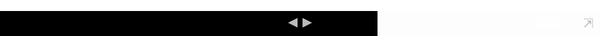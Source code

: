 ```yaml
---
layout: page
title: "what is the cloud"
comments: false
sharing: true
footer: true
---
```


Slides from the "cloud and NGS data analysis" course that we ran on August 2013.

-----

<div id="slides" >
  <iframe width="480px" height="360px" allowfullscreen mozallowfullscreen webkitallowfullscreen>
    <!DOCTYPE html>
<head>
<meta charset="utf-8">
  <meta name="author" content="Eduardo Pareja-Tobes" />
  <title>the cloud?</title>
  <style type="text/css">
table.sourceCode, tr.sourceCode, td.lineNumbers, td.sourceCode {
  margin: 0; padding: 0; vertical-align: baseline; border: none; }
table.sourceCode { width: 100%; line-height: 100%; }
td.lineNumbers { text-align: right; padding-right: 4px; padding-left: 4px; color: #aaaaaa; border-right: 1px solid #aaaaaa; }
td.sourceCode { padding-left: 5px; }
code > span.kw { color: #007020; font-weight: bold; }
code > span.dt { color: #902000; }
code > span.dv { color: #40a070; }
code > span.bn { color: #40a070; }
code > span.fl { color: #40a070; }
code > span.ch { color: #4070a0; }
code > span.st { color: #4070a0; }
code > span.co { color: #60a0b0; font-style: italic; }
code > span.ot { color: #007020; }
code > span.al { color: #ff0000; font-weight: bold; }
code > span.fu { color: #06287e; }
code > span.er { color: #ff0000; font-weight: bold; }
  </style>
<link href='http://fonts.googleapis.com/css?family=Bitter:400,700,400italic|Open+Sans:300italic,400italic,600italic,400,300,600' rel='stylesheet' type='text/css'>
<style>
  html { background-color: #425331; }
  body { 
    background-color: #f9fcfe; 
    color: #414141;
    text-align: left;
  }
  /* A section is a slide. It's size is 800x600, and this will never change */
  section {

    display: inline-block;
    font-family: Open Sans, sans;
    font-weight: 400;
    font-size: 225%; /* 16 * 2.25 = 36 */
    color: #535353;
  }

  p { margin-bottom: 1.333em; }
  strong { color: #b8913d; } 
  em {  font-weight: 400; color: #121212; }
  code {  font-family: PT Mono; font-size: 76%; }
  address, blockquote, dl, fieldset, p, form, h1, h2, h3, h4, 
  h5, h6, hr, ol, pre, table, ul, dl { 
    vertical-align: middle;
  }
  h1, h2, h3 {
    margin-top:0; margin-bottom:0;
    letter-spacing: -1px;
    text-align: center;
    font-family: Bitter;
    font-weight: normal;
    color: #b8463d;
  }
  h1 {  font-size:2em; padding: 0.6666em 0; }
  h1 { padding-top: 0; }
  h2 {  font-size:1.75em; padding:0.381em 0;  }
  h3 {  
    font-size: 1.5em; 
    padding-top: 0;
    padding-bottom: 0.8888em;
    padding-left: 0;
    padding-right: 0;
    text-align: left; 
  }
  section.titleslide h1 {}
  h1.title { 
    text-align: right;
    font-size: 2.4em;
    font-family: Bitter;
    font-weight: bold; 
    font-style: italic;
    color: #b8913d;
    padding: 0.6666em 0;
    padding-bottom: 0;
  }
    h2.author { 
    font-size: 1.25em;
    font-family: Open Sans;
    text-align: right;
    margin: 0 0 0 0;
    font-weight: 300; color:#266871; 
  }
  h3.date { 
    text-align: right;
    font-size: 1em;
    font-family: Open Sans;
    margin: 0 0 0 0;
    font-weight: 300; font-style: normal;
  }
  ul { list-style-type: round;}
  ol { list-style-type: decimal;}
  ul, ol {
    margin: 10px 10px 10px 80px;
  }
  li { text-align: left; }
  q { quotes: "“" "”" "‘" "’"; }
  blockquote { 
    margin-top: 1.333em;
    padding-top: 1.333em;
    padding-bottom: 1.333em; 
    padding-left: 2em;
    padding-right: 2em;
    font-style: italic;
    text-align: right;
    border-right: 6px solid #b8463d;
    background-color: #f2f2f2;
  }
  a:link {color:#266871; text-decoration: none;}      /* unvisited link */
  a:visited {color:#266871; text-decoration: none;}  /* visited link */
  a:hover {color:#569ca6;}  /* mouse over link */
  a:active {color:#3e7f89;}  /* selected link */

  /* Figures are displayed full-page, with the caption on
     top of the image/video */
  figure {
    background-color: transparent;
    overflow: visible;
  }
  img:first-of-type {
    margin-left: -80px;
    margin-top: -120px;
    position:absolute;
    width: 800px;
    height: 600px;
    top: 0;
    left: 0;
    z-index: -1;
  }
  figure > img {
    width: 800px !important;
    height: 600px !important;
    margin-left: -80px;
    margin-top: -120px;
  }
  figcaption {
    margin: 70px;
  }
  footer {
    position: absolute;
    bottom: 0;
    width: 100%;
    padding: 40px;
    text-align: right;
    background-color: #F3F4F8;
    border-top: 1px solid #CCC;
  }

  /* Transition effect */
  /* Feel free to change the transition effect for original
     animations. See here:
     https://developer.mozilla.org/en/CSS/CSS_transitions
     How to use CSS3 Transitions: */
  section {
      -moz-transition: left 200ms ease-out 0s;
      -webkit-transition: left 200ms ease-out 0s;
      -ms-transition: left 200ms ease-out 0s;
      transition: left 200ms ease-out 0s;
  }

  /* Before */
  section { 

    width: 640px;
    position: absolute;
    height:360px;
    top: 50%; left: 50%;
    margin-left: -320px; margin-top: -180px;
    vertical-align: middle;
    left: -150%; }
  /* Now */
  section[aria-selected] { 
    /* 16:9 640x360 */
    width: 640px;
    position: absolute;
    height:360px;
    top: 50%; left: 50%;
    margin-left: -320px; margin-top: -180px;
    vertical-align: middle;
    display: inline-block;
  }
  /* After */
  section[aria-selected] ~ section { 

    width: 640px;
    position: absolute;
    height:360px;
    top: 50%; left: 50%;
    margin-left: -320px; margin-top: -180px;
    vertical-align: middle;
    left: +150%; 
  }

  /* Incremental elements */

  /* By default, visible */
  .incremental > * { opacity: 1; }

  /* The current item */
  .incremental > *[aria-selected] { color: #b8913d; opacity: 1; font-weight: 500;}

  /* The items to-be-selected */
  .incremental > *[aria-selected] ~ * { opacity: 0.3; }

  /*logos*/
  #logos_div {
    position: absolute;
    
  }
  #ohnoseq_logo_div {}
  #ohnoseq_logo {
    /*6.132867133*/
    height: 20px; width: 123px;
    top:570px;
    left: 730px;
    position: relative;
  }
  #era7_logo_div {}
  #era7_logo {
    /*4.866071429*/
    height: 20px; width: 97px;
    position: relative;
    top: 540px;
    left: 755px;
  }
  #intercrossing_logo {
    /*1.236979167*/
    height: 64px; width: 80px;
    position: relative;  
    top:45px;
    left: 780px;
  }
</style>
</head>
<body>
<section>
  <h1 class="title">the cloud?</h1>
  <h2 class="author"><script type="text/javascript">
                     <!--
                     h='&#x6f;&#104;&#110;&#x6f;&#x73;&#x65;&#x71;&#x75;&#x65;&#110;&#x63;&#x65;&#x73;&#46;&#x63;&#x6f;&#x6d;';a='&#64;';n='&#x65;&#112;&#x61;&#114;&#x65;&#106;&#x61;&#116;&#x6f;&#98;&#x65;&#x73;';e=n+a+h;
                     document.write('<a h'+'ref'+'="ma'+'ilto'+':'+e+'">'+'Eduardo Pareja-Tobes'+'<\/'+'a'+'>');
                     // -->
                     </script><noscript>&#x45;&#100;&#x75;&#x61;&#114;&#100;&#x6f;&#32;&#80;&#x61;&#114;&#x65;&#106;&#x61;&#x2d;&#84;&#x6f;&#98;&#x65;&#x73;&#32;&#40;&#x65;&#112;&#x61;&#114;&#x65;&#106;&#x61;&#116;&#x6f;&#98;&#x65;&#x73;&#32;&#x61;&#116;&#32;&#x6f;&#104;&#110;&#x6f;&#x73;&#x65;&#x71;&#x75;&#x65;&#110;&#x63;&#x65;&#x73;&#32;&#100;&#x6f;&#116;&#32;&#x63;&#x6f;&#x6d;&#x29;</noscript></h2>
  <h3 class="date">today</h3>
</section>
<div id="logos_div">
  <div id="ohnoseq_logo_div">
    <a href="http://ohnosequences.com">
      <img id="ohnoseq_logo" src="ohnoseq-logo.png">
    </a>
  </div>
  </div>
  <div id="era7_logo_div">
    <a href="http://era7bioinformatics.com">
      <img id="era7_logo" src="era7-logo.png">
    </a>
  </div>
  <div id="intercrossing_logo_div">
    <a href="http://intercrossing.wikispaces.com">
      <img id="intercrossing_logo" src="intercrossing-logo.png">
    </a>
  </div>
</div> 
<section class="slide level2">

<h4 id="talk-outline">talk outline</h4>
<p><br\></p>
<p>the <strong>cloud</strong>: what it is, some general implications.</p>
<p>an intro to <strong>EC2</strong> and <strong>S3</strong>: the two canonical services which started all this cloud thing</p>
</section>
<section id="what-cloud-means" class="titleslide slide level1"><h1>what cloud means</h1></section><section id="key-features" class="slide level2">
<h1>4 key features</h1>
<ol class="incremental" type="1">
<li>on-demand</li>
<li>remote/distributed</li>
<li>scalable</li>
<li>measurable</li>
</ol>
</section><section id="on-demand" class="slide level2">
<h1>1. on-demand</h1>
<p>ability to provision resources without <em>human</em> interaction:</p>
<ul>
<li><strong>API</strong>: <strong>A</strong>pplication <strong>P</strong>rogrammer <strong>I</strong>nterface</li>
</ul>
</section><section class="slide level2">

<h3 id="api-what---example">API <em>what?</em> - example:</h3>
<pre class="sourceCode scala"><code class="sourceCode scala"><span class="co">// fake code:</span>
<span class="co">// I want a server</span>
<span class="kw">val</span> server = cloud.<span class="fu">createInstance</span>
<span class="co">// now, create a file there</span>
<span class="kw">val</span> content = <span class="st">&quot;hi cloud!&quot;</span>
<span class="kw">val</span> file = cloud.<span class="fu">createFile</span>(content)</code></pre>
</section><section id="remote-access" class="slide level2">
<h1>2. remote access</h1>
<p>Ability to act on resources from any point inside a <em>network</em></p>
<ul>
<li>actions defined by <strong>API</strong>s</li>
<li><strong>authentication</strong> mechanisms</li>
</ul>
</section><section class="slide level2">

<h3 id="example-again">example again:</h3>
<pre class="sourceCode scala"><code class="sourceCode scala"><span class="co">// restart that server</span>
server.<span class="fu">restart</span>
<span class="co">// get rid of that file</span>
file.<span class="fu">delete</span></code></pre>
</section><section class="slide level2">

<h3 id="how-all-this-works">how all this works?</h3>
<p>you need to represent actions as communication between members of the <strong>network</strong>. How? standard <strong>internet</strong> protocols and conventions</p>
</section><section class="slide level2">

<p>Two key aspects here:</p>
<ul class="incremental">
<li><strong>communication</strong> between: you and the service, different components, …</li>
<li><strong>authentication</strong> me is me, the service is the service</li>
</ul>
</section><section class="slide level2">

<h3 id="communication">communication</h3>
<ul>
<li>network protocols: <strong>HTTP/S</strong></li>
<li>services expose HTTP-based APIs at endpoints (URLs)</li>
</ul>
</section><section class="slide level2">

<h3 id="communication-ii">communication II</h3>
<p>actions are mapped to requests</p>
<ul>
<li>at particular <strong>URLs</strong>: <code>http://cloud.com/datatype/action</code></li>
<li>with particular <strong>params</strong>: <code>POST</code>, <code>GET</code>, <code>?public=true</code></li>
</ul>
</section><section class="slide level2">

<h3 id="authentication">authentication</h3>
<p>actions are signed using <strong>asymmetric-key</strong> encryption.</p>
<p>normally using <a href="https://en.wikibooks.org/wiki/Cryptography/RSA">RSA</a></p>
</section><section class="slide level2">

<h3 id="authentication-ii">authentication II</h3>
<ul>
<li><strong>private</strong> key: <em>encrypt/sign</em></li>
<li><strong>public</strong> key: <em>decrypt/verify</em></li>
</ul>
</section><section class="slide level2">

<h3 id="authentication-iii">authentication III</h3>
<ul>
<li>the <strong>client</strong> signs requests</li>
<li>the <strong>service</strong> verifies requests</li>
</ul>
</section><section class="slide level2">

<h3 id="again-standards">again, standards</h3>
<ul class="incremental">
<li><strong>transport</strong>: rely on standard network protocols: <strong><code>HTTP/S</code></strong>, <strong><code>SSH</code></strong></li>
<li>same for <strong>authentication</strong> and encryption: <strong><code>SSL</code></strong>, <strong><code>RSA</code></strong></li>
</ul>
</section><section class="slide level2">

<h3 id="distributed-i">distributed I</h3>
<pre class="sourceCode scala"><code class="sourceCode scala"><span class="co">// send a HTTP request </span>
<span class="co">// to a service endpoint:</span>
<span class="co">// http://machines.cloud.com</span>
server.<span class="fu">restart</span>
<span class="co">// this request is signed </span>
<span class="co">// for example, using RSA</span></code></pre>
</section><section class="slide level2">

<h3 id="distributed-ii">distributed II</h3>
<p>after <code>server.restart</code>, at <em>some</em> point in the <strong>future</strong>, the cloud service <strong>restarts</strong> your server. Or <strong>not</strong>.</p>
</section><section class="slide level2">

<h3 id="distributed-iii">distributed III</h3>
<ul>
<li>welcome to <strong>distributed</strong> systems!</li>
</ul>
<p><br /> more on the <a href="">cloud arch</a> session.</p>
</section><section id="scalable" class="slide level2">
<h1>3. scalable</h1>
<p><strong>boundless</strong> (in principle) provisioning and release of <strong>resources</strong></p>
</section><section class="slide level2">

<h3 id="resources">resources?</h3>
<ul class="incremental">
<li>servers</li>
<li>storage</li>
<li>databases</li>
<li>message queues</li>
<li>…</li>
</ul>
</section><section class="slide level2">

<h3 id="example">example</h3>
<pre class="sourceCode scala"><code class="sourceCode scala"><span class="co">// got data today! let&#39;s do some stuff</span>
<span class="kw">val</span> servers = cloud.<span class="fu">instances</span>(<span class="dv">100</span>)
<span class="co">// this takes less than 2h</span>
servers analyze data
<span class="co">// so release resources after</span>
<span class="fu">in</span> (<span class="dv">2</span> h) { servers.<span class="fu">terminate</span> }</code></pre>
</section><section class="slide level2">

<h3 id="importance">importance</h3>
<ul>
<li><strong>grow</strong> and <strong>reduce</strong> your infrastructure according to <strong>state</strong></li>
<li>and do it <strong>automatically</strong></li>
</ul>
</section><section class="slide level2">

<h3 id="for-example">for example</h3>
<ul>
<li>web apps → traffic</li>
<li>data analysis → availability, size</li>
<li>…</li>
</ul>
</section><section id="measurable" class="slide level2">
<h1>4. measurable</h1>
<p>the <strong>service</strong> exposes information about <strong>itself</strong></p>
<ul class="incremental">
<li>service use → <em>cost</em></li>
<li>resources → <em>state</em></li>
</ul>
</section><section class="slide level2">

<h3 id="cost-model">cost model</h3>
<blockquote>
<p>pay for what you use</p>
</blockquote>
</section><section class="slide level2">

<h3 id="cost-model-1">cost model</h3>
<p>The single most disrupting trait of cloud computing.</p>
<p>Making infrastructure an <a href="https://en.wikipedia.org/wiki/Intangible_good">intangible</a> <a href="https://en.wikipedia.org/wiki/Commodity">commodity</a> is huge!</p>
</section><section class="slide level2">

</section>
<section id="variants" class="titleslide slide level1"><h1>variants</h1></section><section id="terminology" class="slide level2">
<h1>terminology</h1>
<p>Based on what you get, cloud services classified into:</p>
<p><strong>XaaS</strong>: <strong>X</strong> <strong>a</strong>s <strong>a</strong> <strong>S</strong>ervice</p>
</section><section id="basic-kinds" class="slide level2">
<h1>3 basic kinds</h1>
<ul class="incremental">
<li><em>IaaS</em> Infrastructure</li>
<li><em>PaaS</em> Platform</li>
<li><em>SaaS</em> Software –cloud?</li>
</ul>
</section><section class="slide level2">

<h3 id="the-abstraction-layer">the abstraction layer</h3>
<p>From abstract to concrete: you run <em>software</em> on top a <em>platform</em>, which needs some <em>infrastructure</em>.</p>
<ul class="incremental">
<li><strong>S</strong>aaS → <strong>P</strong>aaS → <strong>I</strong>aaS</li>
</ul>
</section><section class="slide level2">

<h3 id="more-exotic-terminology">more exotic terminology</h3>
<ul class="incremental">
<li><em>DaaS</em> Data</li>
<li><em>NaaS</em> Network</li>
<li><em>FaaS</em> Food :)</li>
</ul>
</section>
<section id="iaas" class="titleslide slide level1"><h1>IaaS</h1></section><section class="slide level2">

<h3 id="what">what?</h3>
<p>when you get <em>raw</em> stuff. Think of compute power, data storage, networking, …</p>
<p>Basically created by <strong>AWS</strong> with <strong>S3</strong> and <strong>EC2</strong>.</p>
</section><section class="slide level2">

<h3 id="providers">providers?</h3>
<ul class="incremental">
<li><strong>AWS</strong> <em>the real thing</em></li>
<li><strong>RackSpace</strong> <em>good support!</em></li>
<li><strong>Joyent</strong> <em>nice, niche player</em></li>
<li><strong>Azure</strong> <em>Windows stuff</em></li>
<li><strong>Google</strong> <em>??</em></li>
</ul>
</section><section class="slide level2">

<p>I will focus on two basic things, and the available options within the <strong>AWS</strong> offering:</p>
<ul>
<li><strong>compute</strong> machines → EC2</li>
<li><strong>storage</strong> object storage → S3</li>
</ul>
</section><section id="compute" class="slide level2">
<h1>compute</h1>
<p><strong>servers</strong> as a service. You choose your configuration:</p>
<ul>
<li><em>OS</em> Linux, Windows, …</li>
<li><em>hardware</em> RAM, CPU, …</li>
</ul>
</section><section class="slide level2">

<h3 id="ec2">EC2</h3>
<p>You instantiate <strong>instances</strong> from machine images called <strong>AMI</strong>s.</p>
<p>choose from a predefined set of <strong>hardware confs</strong>, called <a href="https://aws.amazon.com/en/ec2/instance-types/">instance types</a></p>
</section><section class="slide level2">

<h3 id="where">where?</h3>
<p>A set of <strong>regions</strong> (EU, US, …) further divided into <strong>availability zones</strong>.</p>
</section><section class="slide level2">

<h3 id="how">how?</h3>
<p>Make <strong>API</strong> calls from <em>anywhere</em> to <strong>region</strong>-specific service <strong>endpoints</strong></p>
</section><section class="slide level2">

<h3 id="ec2-scalability">EC2 scalability</h3>
<ul class="incremental">
<li>instance number limit: <em>∞</em></li>
<li>image number limit: <em>∞</em></li>
<li>create/kill instances: <em>~2min</em></li>
</ul>
</section><section class="slide level2">

<h3 id="ec2-pricing">EC2 pricing</h3>
<p>pay per <strong>hour</strong>, in different ways</p>
<ul>
<li>book capacity</li>
<li>bid</li>
<li>I want it now!</li>
</ul>
</section><section class="slide level2">

<h3 id="ec2-extras">EC2 extras</h3>
<p>A lot of bells and whistles around:</p>
<ul>
<li><a href="https://aws.amazon.com/en/autoscaling">Auto Scaling</a> instance groups</li>
<li><a href="https://aws.amazon.com/ec2/en/spot-instances">Spot Instances</a> a bid market!</li>
<li><a href="https://aws.amazon.com/en/cloudwatch">CloudWatch</a> monitoring</li>
<li>…</li>
</ul>
</section><section id="object-storage" class="slide level2">
<h1>object storage</h1>
<ul>
<li>put/get <strong>objects</strong></li>
<li>they live inside <strong>buckets</strong></li>
</ul>
<p><br \> think of a remote <em>filesystem</em> with <em>one folder level</em>.</p>
</section><section id="object-storage-ii" class="slide level2">
<h1>object storage II</h1>
<ul class="incremental">
<li><strong>simple</strong></li>
<li>but, <strong>useful?</strong></li>
<li>yes! lose <em>features</em>, get <em>scalability</em></li>
</ul>
</section><section class="slide level2">

<h3 id="s3">S3</h3>
<p>The dawn of <strong>AWS</strong>: launched in <em>2006</em>. Created the concept of object storage.</p>
<p>Heavily used by Amazon itself. And by <strong>you</strong>, too! –<em>dropbox</em></p>
</section><section class="slide level2">

<h3 id="where-1">where?</h3>
<ul>
<li><strong>Buckets</strong> live inside one <strong>region</strong></li>
<li><strong>Objects</strong> are stored <strong>replicated</strong> across several <em>zones</em>, then across several <em>datacenters</em>, then across several <em>servers</em></li>
</ul>
</section><section class="slide level2">

<h3 id="how-1">how?</h3>
<p>Make <strong>API</strong> calls from <em>anywhere</em> to <strong>region</strong>-specific service <strong>endpoints</strong></p>
</section><section class="slide level2">

<h3 id="s3-scalability">S3 scalability</h3>
<ul class="incremental">
<li>object number limit: <em>∞</em></li>
<li>total storage limit: <em>∞</em></li>
<li>durability: <em>99.999999999%</em></li>
<li><em>global</em> service throughput: <em>∞</em></li>
</ul>
</section><section class="slide level2">

<h3 id="s3-pricing">S3 pricing</h3>
<ul class="incremental">
<li><strong>pay</strong> for what you <strong>use</strong></li>
<li><strong>cheap</strong>: 0<strong>.</strong>10$/GB/year</li>
<li>again, <strong>different</strong> options</li>
</ul>
</section><section class="slide level2">

<h3 id="questions">questions!</h3>
<p>and hopefully <strong>answers</strong>.</p>
<p>I think you should try <em>:)</em></p>
</section>
<!-- {{{{ dzslides core
#
#
#     __  __  __       .  __   ___  __
#    |  \  / /__` |    | |  \ |__  /__`
#    |__/ /_ .__/ |___ | |__/ |___ .__/ core :€
#
#
# The following block of code is not supposed to be edited.
# But if you want to change the behavior of these slides,
# feel free to hack it!
#
-->

<div id="progress-bar"></div>

<!-- Default Style -->
<style>
  * { margin: 0; padding: 0; -moz-box-sizing: border-box; -webkit-box-sizing: border-box; box-sizing: border-box; }
  details { display: none; }
  body {
    width: 800px; height: 600px;
    margin-left: -400px; margin-top: -300px;
    position: absolute; top: 50%; left: 50%;
    overflow: hidden;
  }
  section {
    position: absolute;
    pointer-events: none;
    width: 100%; height: 100%;
  }
  section[aria-selected] { pointer-events: auto; }
  html { overflow: hidden; }
  body { display: none; }
  body.loaded { display: block; }
  .incremental {visibility: hidden; }
  .incremental[active] {visibility: visible; }
  #progress-bar{
    bottom: 0;
    position: absolute;
    -moz-transition: width 400ms linear 0s;
    -webkit-transition: width 400ms linear 0s;
    -ms-transition: width 400ms linear 0s;
    transition: width 400ms linear 0s;
  }
  figure {
    width: 100%;
    height: 100%;
  }
  figure > * {
    position: absolute;
  }
  figure > img, figure > video {
    width: 100%; height: 100%;
  }
</style>

<script>
  var Dz = {
    remoteWindows: [],
    idx: -1,
    step: 0,
    slides: null,
    progressBar : null,
    params: {
      autoplay: "1"
    }
  };

  Dz.init = function() {
    document.body.className = "loaded";
    this.slides = $$("body > section");
    this.progressBar = $("#progress-bar");
    this.setupParams();
    this.onhashchange();
    this.setupTouchEvents();
    this.onresize();
  }
  
  Dz.setupParams = function() {
    var p = window.location.search.substr(1).split('&');
    p.forEach(function(e, i, a) {
      var keyVal = e.split('=');
      Dz.params[keyVal[0]] = decodeURIComponent(keyVal[1]);
    });
  // Specific params handling
    if (!+this.params.autoplay)
      $$.forEach($$("video"), function(v){ v.controls = true });
  }

  Dz.onkeydown = function(aEvent) {
    // Don't intercept keyboard shortcuts
    if (aEvent.altKey
      || aEvent.ctrlKey
      || aEvent.metaKey
      || aEvent.shiftKey) {
      return;
    }
    if ( aEvent.keyCode == 37 // left arrow
      || aEvent.keyCode == 38 // up arrow
      || aEvent.keyCode == 33 // page up
    ) {
      aEvent.preventDefault();
      this.back();
    }
    if ( aEvent.keyCode == 39 // right arrow
      || aEvent.keyCode == 40 // down arrow
      || aEvent.keyCode == 34 // page down
    ) {
      aEvent.preventDefault();
      this.forward();
    }
    if (aEvent.keyCode == 35) { // end
      aEvent.preventDefault();
      this.goEnd();
    }
    if (aEvent.keyCode == 36) { // home
      aEvent.preventDefault();
      this.goStart();
    }
    if (aEvent.keyCode == 32) { // space
      aEvent.preventDefault();
      this.toggleContent();
    }
    if (aEvent.keyCode == 70) { // f
      aEvent.preventDefault();
      this.goFullscreen();
    }
  }

  /* Touch Events */

  Dz.setupTouchEvents = function() {
    var orgX, newX;
    var tracking = false;

    var db = document.body;
    db.addEventListener("touchstart", start.bind(this), false);
    db.addEventListener("touchmove", move.bind(this), false);

    function start(aEvent) {
      aEvent.preventDefault();
      tracking = true;
      orgX = aEvent.changedTouches[0].pageX;
    }

    function move(aEvent) {
      if (!tracking) return;
      newX = aEvent.changedTouches[0].pageX;
      if (orgX - newX > 100) {
        tracking = false;
        this.forward();
      } else {
        if (orgX - newX < -100) {
          tracking = false;
          this.back();
        }
      }
    }
  }

  /* Adapt the size of the slides to the window */

  Dz.onresize = function() {
    var db = document.body;
    var sx = db.clientWidth / window.innerWidth;
    var sy = db.clientHeight / window.innerHeight;
    var transform = "scale(" + (1/Math.max(sx, sy)) + ")";

    db.style.MozTransform = transform;
    db.style.WebkitTransform = transform;
    db.style.OTransform = transform;
    db.style.msTransform = transform;
    db.style.transform = transform;
  }


  Dz.getDetails = function(aIdx) {
    var s = $("section:nth-of-type(" + aIdx + ")");
    var d = s.$("details");
    return d ? d.innerHTML : "";
  }

  Dz.onmessage = function(aEvent) {
    var argv = aEvent.data.split(" "), argc = argv.length;
    argv.forEach(function(e, i, a) { a[i] = decodeURIComponent(e) });
    var win = aEvent.source;
    if (argv[0] === "REGISTER" && argc === 1) {
      this.remoteWindows.push(win);
      this.postMsg(win, "REGISTERED", document.title, this.slides.length);
      this.postMsg(win, "CURSOR", this.idx + "." + this.step);
      return;
    }
    if (argv[0] === "BACK" && argc === 1)
      this.back();
    if (argv[0] === "FORWARD" && argc === 1)
      this.forward();
    if (argv[0] === "START" && argc === 1)
      this.goStart();
    if (argv[0] === "END" && argc === 1)
      this.goEnd();
    if (argv[0] === "TOGGLE_CONTENT" && argc === 1)
      this.toggleContent();
    if (argv[0] === "SET_CURSOR" && argc === 2)
      window.location.hash = "#" + argv[1];
    if (argv[0] === "GET_CURSOR" && argc === 1)
      this.postMsg(win, "CURSOR", this.idx + "." + this.step);
    if (argv[0] === "GET_NOTES" && argc === 1)
      this.postMsg(win, "NOTES", this.getDetails(this.idx));
  }

  Dz.toggleContent = function() {
    // If a Video is present in this new slide, play it.
    // If a Video is present in the previous slide, stop it.
    var s = $("section[aria-selected]");
    if (s) {
      var video = s.$("video");
      if (video) {
        if (video.ended || video.paused) {
          video.play();
        } else {
          video.pause();
        }
      }
    }
  }

  Dz.setCursor = function(aIdx, aStep) {
    // If the user change the slide number in the URL bar, jump
    // to this slide.
    aStep = (aStep != 0 && typeof aStep !== "undefined") ? "." + aStep : ".0";
    window.location.hash = "#" + aIdx + aStep;
  }

  Dz.onhashchange = function() {
    var cursor = window.location.hash.split("#"),
        newidx = 1,
        newstep = 0;
    if (cursor.length == 2) {
      newidx = ~~cursor[1].split(".")[0];
      newstep = ~~cursor[1].split(".")[1];
      if (newstep > Dz.slides[newidx - 1].$$('.incremental > *').length) {
        newstep = 0;
        newidx++;
      }
    }
    this.setProgress(newidx, newstep);
    if (newidx != this.idx) {
      this.setSlide(newidx);
    }
    if (newstep != this.step) {
      this.setIncremental(newstep);
    }
    for (var i = 0; i < this.remoteWindows.length; i++) {
      this.postMsg(this.remoteWindows[i], "CURSOR", this.idx + "." + this.step);
    }
  }

  Dz.back = function() {
    if (this.idx == 1 && this.step == 0) {
      return;
    }
    if (this.step == 0) {
      this.setCursor(this.idx - 1,
                     this.slides[this.idx - 2].$$('.incremental > *').length);
    } else {
      this.setCursor(this.idx, this.step - 1);
    }
  }

  Dz.forward = function() {
    if (this.idx >= this.slides.length &&
        this.step >= this.slides[this.idx - 1].$$('.incremental > *').length) {
        return;
    }
    if (this.step >= this.slides[this.idx - 1].$$('.incremental > *').length) {
      this.setCursor(this.idx + 1, 0);
    } else {
      this.setCursor(this.idx, this.step + 1);
    }
  }

  Dz.goStart = function() {
    this.setCursor(1, 0);
  }

  Dz.goEnd = function() {
    var lastIdx = this.slides.length;
    var lastStep = this.slides[lastIdx - 1].$$('.incremental > *').length;
    this.setCursor(lastIdx, lastStep);
  }

  Dz.setSlide = function(aIdx) {
    this.idx = aIdx;
    var old = $("section[aria-selected]");
    var next = $("section:nth-of-type("+ this.idx +")");
    if (old) {
      old.removeAttribute("aria-selected");
      var video = old.$("video");
      if (video) {
        video.pause();
      }
    }
    if (next) {
      next.setAttribute("aria-selected", "true");
      var video = next.$("video");
      if (video && !!+this.params.autoplay) {
        video.play();
      }
    } else {
      // That should not happen
      this.idx = -1;
      // console.warn("Slide doesn't exist.");
    }
  }

  Dz.setIncremental = function(aStep) {
    this.step = aStep;
    var old = this.slides[this.idx - 1].$('.incremental > *[aria-selected]');
    if (old) {
      old.removeAttribute('aria-selected');
    }
    var incrementals = $$('.incremental');
    if (this.step <= 0) {
      $$.forEach(incrementals, function(aNode) {
        aNode.removeAttribute('active');
      });
      return;
    }
    var next = this.slides[this.idx - 1].$$('.incremental > *')[this.step - 1];
    if (next) {
      next.setAttribute('aria-selected', true);
      next.parentNode.setAttribute('active', true);
      var found = false;
      $$.forEach(incrementals, function(aNode) {
        if (aNode != next.parentNode)
          if (found)
            aNode.removeAttribute('active');
          else
            aNode.setAttribute('active', true);
        else
          found = true;
      });
    } else {
      setCursor(this.idx, 0);
    }
    return next;
  }

  Dz.goFullscreen = function() {
    var html = $('html'),
        requestFullscreen = html.requestFullscreen || html.requestFullScreen || html.mozRequestFullScreen || html.webkitRequestFullScreen;
    if (requestFullscreen) {
      requestFullscreen.apply(html);
    }
  }
  
  Dz.setProgress = function(aIdx, aStep) {
    var slide = $("section:nth-of-type("+ aIdx +")");
    if (!slide)
      return;
    var steps = slide.$$('.incremental > *').length + 1,
        slideSize = 100 / (this.slides.length - 1),
        stepSize = slideSize / steps;
    this.progressBar.style.width = ((aIdx - 1) * slideSize + aStep * stepSize) + '%';
  }
  
  Dz.postMsg = function(aWin, aMsg) { // [arg0, [arg1...]]
    aMsg = [aMsg];
    for (var i = 2; i < arguments.length; i++)
      aMsg.push(encodeURIComponent(arguments[i]));
    aWin.postMessage(aMsg.join(" "), "*");
  }
  
  function init() {
    Dz.init();
    window.onkeydown = Dz.onkeydown.bind(Dz);
    window.onresize = Dz.onresize.bind(Dz);
    window.onhashchange = Dz.onhashchange.bind(Dz);
    window.onmessage = Dz.onmessage.bind(Dz);
  }

  window.onload = init;
</script>


<script> // Helpers
  if (!Function.prototype.bind) {
    Function.prototype.bind = function (oThis) {

      // closest thing possible to the ECMAScript 5 internal IsCallable
      // function 
      if (typeof this !== "function")
      throw new TypeError(
        "Function.prototype.bind - what is trying to be fBound is not callable"
      );

      var aArgs = Array.prototype.slice.call(arguments, 1),
          fToBind = this,
          fNOP = function () {},
          fBound = function () {
            return fToBind.apply( this instanceof fNOP ? this : oThis || window,
                   aArgs.concat(Array.prototype.slice.call(arguments)));
          };

      fNOP.prototype = this.prototype;
      fBound.prototype = new fNOP();

      return fBound;
    };
  }

  var $ = (HTMLElement.prototype.$ = function(aQuery) {
    return this.querySelector(aQuery);
  }).bind(document);

  var $$ = (HTMLElement.prototype.$$ = function(aQuery) {
    return this.querySelectorAll(aQuery);
  }).bind(document);

  $$.forEach = function(nodeList, fun) {
    Array.prototype.forEach.call(nodeList, fun);
  }

</script>
<!-- vim: set fdm=marker: }}} -->
</body>
</html>
  </iframe>
</div>
<div id="controls">
  <button title="prev" id="back" onclick="Dz.back()">&#9664;</button>
  <button title="next" id="forward" onclick="Dz.forward()">&#9654;</button>
  <div id="rightcontrols">
    <input onchange="Dz.setCursor(this.value)" size="2" id="slideidx" value="0" />/<span id="slidecount">...</span>
    <button title="Go fullscreen or open in a new window" id="fullscreen" onclick="Dz.goFullscreen()">&#8689;</button>
  </div>
</div>

<style>
  html { height: 100%;}
  body {
    margin: 0;
    background-color: black;
    height: 100%;
    width: 100%;
  }
  #slides, #controls {
    left: 0;
    position: absolute;
    right: 0;
  }
  #controls {
    color: white;
    font-family: monospace;
    height: 30px;
    line-height: 30px;
    padding: 5px;
  }
  #slides {
    bottom: 40px;
    top: 0;
  }
  iframe {
    border: none;
    background-color: white;
    height: 100%;
    width: 100%;
  }
  #controls {
    bottom: 0;
    float: right;
    font-size: 13px;
    text-align: center;
  }
  #controls button[disabled] {color: #333;}
  button {
    background-color: transparent;
    border: none;
    cursor: pointer;
    color: #bbb;
    padding: 0;
    font-size: 20px;
    line-height: 100%;
    -webkit-user-select: none;
    -khtml-user-select: none;
    -moz-user-select: none;
    -o-user-select: none;
    user-select: none;
    position: relative;
  }
  button:hover {
    color: white;
  }
  button:active {
    top: 1px;
    left: 1px;
  }
  #slideidx {
    border: none;
    background-color: rgba(255, 255, 255, 0.2);
    color: white;
    text-align: center;
  }
  #rightcontrols * { vertical-align: middle; }
  #rightcontrols {
    bottom: 4px;
    position: absolute;
    top: 4px;
    right: 10px;
  }
  #fullscreen {-moz-transform: scaleX(-1);-webkit-transform: scaleX(-1);-o-transform: scaleX(-1);-ms-transform: scaleX(-1);transform: scaleX(-1);}
</style>

<script>
  var Dz = {
    view: null,
    url: null,
    idx: 1,
    count: null,
    iframe: null
  };
  
  Dz.init = function() {
    this.loadIframe();
  }
  
  Dz.onkeydown = function(aEvent) {
    // Don't intercept keyboard shortcuts
    if (aEvent.altKey
      || aEvent.ctrlKey
      || aEvent.metaKey
      || aEvent.shiftKey) {
      return;
    }
    if ( aEvent.keyCode == 37 // left arrow
      || aEvent.keyCode == 38 // up arrow
      || aEvent.keyCode == 33 // page up
    ) {
      aEvent.preventDefault();
      this.back();
    }
    if ( aEvent.keyCode == 39 // right arrow
      || aEvent.keyCode == 40 // down arrow
      || aEvent.keyCode == 34 // page down
    ) {
      aEvent.preventDefault();
      this.forward();
    }
    if (aEvent.keyCode == 35) { // end
      aEvent.preventDefault();
      this.goEnd();
    }
    if (aEvent.keyCode == 36) { // home
      aEvent.preventDefault();
      this.goStart();
    }
    if (aEvent.keyCode == 32) { // space
      aEvent.preventDefault();
      this.toggleContent();
    }
    if (aEvent.keyCode == 70) { // f
      aEvent.preventDefault();
      this.goFullscreen();
    }
  }
  
  Dz.onmessage = function(aEvent) {
    if (aEvent.source === this.view) {
      var argv = aEvent.data.split(" "), argc = argv.length;
      argv.forEach(function(e, i, a) { a[i] = decodeURIComponent(e) });
      if (argv[0] === "CURSOR" && argc === 2) {
        var cursor = argv[1].split(".");
        this.idx = ~~cursor[0];
        this.step = ~~cursor[1];
        $("#slideidx").value = this.idx;
        $("#back").disabled = this.idx == 1;
        $("#forward").disabled = this.idx == this.count;
      }
      if (argv[0] === "REGISTERED" && argc === 3) {
        $("#slidecount").innerHTML = this.count = argv[2];
        document.title = argv[1];
      }
    }
  }
  
  /* Get url from hash or prompt and store it */
  
  Dz.getUrl = function() {
    var u = window.location.hash.split("#")[1];
    if (!u) {
      u = window.prompt("What is the URL of the slides?");
      if (u) {
        window.location.hash = u.split("#")[0];
        return u;
      }
      u = "<style>body{background-color:white;color:black}</style>";
      u += "<strong>ERROR:</strong> No URL specified.<br>";
      u += "Try<em>: " + document.location + "#yourslides.html</em>";
      u = "data:text/html," + encodeURIComponent(u);
    }
    return u;
  }
  
  Dz.loadIframe = function() {
    this.iframe = $("iframe");
    this.iframe.src = this.url = this.getUrl();
    this.iframe.onload = function() {
      Dz.view = this.contentWindow;
      Dz.postMsg(Dz.view, "REGISTER");
    }
  }
  
  Dz.toggleContent = function() {
    this.postMsg(this.view, "TOGGLE_CONTENT");
  }
  
  Dz.onhashchange = function() {
    this.loadIframe();
  }
  
  Dz.back = function() {
    this.postMsg(this.view, "BACK");
  }

  Dz.forward = function() {
    this.postMsg(this.view, "FORWARD");
  }

  Dz.goStart = function() {
    this.postMsg(this.view, "START");
  }

  Dz.goEnd = function() {
    this.postMsg(this.view, "END");
  }

  Dz.setCursor = function(aCursor) {
    this.postMsg(this.view, "SET_CURSOR", aCursor);
  }

  Dz.goFullscreen = function() {
    var requestFullscreen = this.iframe.requestFullscreen || this.iframe.requestFullScreen || this.iframe.mozRequestFullScreen || this.iframe.webkitRequestFullScreen;
    if (requestFullscreen) {
      requestFullscreen.apply(this.iframe);
    } else {
      window.open(this.url + "#" + this.idx, '', 'width=800,height=600,personalbar=0,toolbar=0,scrollbars=1,resizable=1');
    }
  }
  
  Dz.postMsg = function(aWin, aMsg) { // [arg0, [arg1...]]
    aMsg = [aMsg];
    for (var i = 2; i < arguments.length; i++)
      aMsg.push(encodeURIComponent(arguments[i]));
    aWin.postMessage(aMsg.join(" "), "*");
  }

  function init() {
    Dz.init();
    window.onkeydown = Dz.onkeydown.bind(Dz);
    window.onhashchange = Dz.loadIframe.bind(Dz);
    window.onmessage = Dz.onmessage.bind(Dz);
  }

  window.onload = init;
</script>


<script> // Helpers
  if (!Function.prototype.bind) {
    Function.prototype.bind = function (oThis) {

      // closest thing possible to the ECMAScript 5 internal IsCallable
      // function 
      if (typeof this !== "function")
      throw new TypeError(
        "Function.prototype.bind - what is trying to be fBound is not callable"
      );

      var aArgs = Array.prototype.slice.call(arguments, 1),
          fToBind = this,
          fNOP = function () {},
          fBound = function () {
            return fToBind.apply( this instanceof fNOP ? this : oThis || window,
                   aArgs.concat(Array.prototype.slice.call(arguments)));
          };

      fNOP.prototype = this.prototype;
      fBound.prototype = new fNOP();

      return fBound;
    };
  }

  var $ = (HTMLElement.prototype.$ = function(aQuery) {
    return this.querySelector(aQuery);
  }).bind(document);

</script>